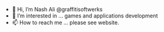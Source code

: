 - 👋 Hi, I’m Nash Ali @graffitisoftwerks
- 👀 I’m interested in ... games and applications development
- 📫 How to reach me ... please see website.

<!---
graffitisoftwerks/graffitisoftwerks is a ✨ special ✨ repository because its `README.md` (this file) appears on your GitHub profile.
You can click the Preview link to take a look at your changes.
--->
